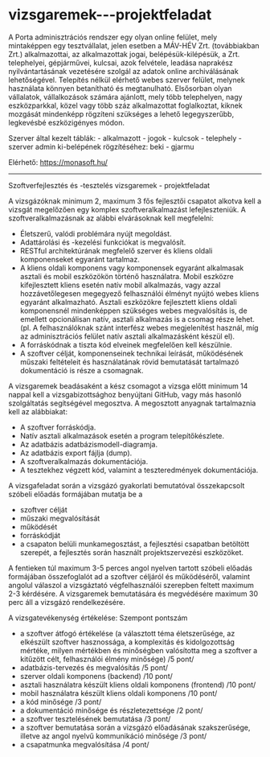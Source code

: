 # vizsgaremek---projektfeladat

A Porta adminisztrációs rendszer egy olyan online felület, mely mintaképpen egy tesztvállalat, jelen esetben a MÁV-HÉV Zrt. (továbbiakban Zrt.) alkalmazottai, az alkalmazottak jogai, belépésük-kilépésük, a Zrt. telephelyei, gépjárművei, kulcsai, azok felvétele, leadása naprakész nyilvántartásának vezetésére szolgál az adatok online archiválásának lehetőségével. Telepítés nélkül elérhető webes szerver felület, melynek használata könnyen betanítható és megtanulható.
Elsősorban olyan vállalatok, vállalkozások számára ajánlott, mely több telephelyen, nagy eszközparkkal, közel vagy több száz alkalmazottat foglalkoztat, kiknek mozgását mindenképp rögzíteni szükséges a lehető legegyszerűbb, legkevésbé eszközigényes módon.

Szerver által kezelt táblák:
    - alkalmazott
    - jogok
    - kulcsok
    - telephely
    - szerver admin ki-belépének rögzítéséhez: beki
    - gjarmu
    
Elérhető: https://monasoft.hu/

----

Szoftverfejlesztés és -tesztelés vizsgaremek - projektfeladat

A vizsgázóknak minimum 2, maximum 3 fős fejlesztői csapatot alkotva kell a vizsgát megelőzően egy komplex szoftveralkalmazást lefejleszteniük. A szoftveralkalmazásnak az alábbi elvárásoknak kell megfelelni:
 - Életszerű, valódi problémára nyújt megoldást.
 - Adattárolási és -kezelési funkciókat is megvalósít.
 - RESTful architektúrának megfelelő szerver és kliens oldali komponenseket egyaránt tartalmaz.
 - A kliens oldali komponens vagy komponensek egyaránt alkalmasak asztali és mobil eszközökön történő használatra. Mobil eszközre kifejlesztett kliens esetén natív mobil alkalmazás, vagy azzal hozzávetőlegesen megegyező felhasználói élményt nyújtó webes kliens egyaránt alkalmazható. Asztali eszközökre fejlesztett kliens oldali komponensnél mindenképpen szükséges webes megvalósítás is, de emellett opcionálisan natív, asztali alkalmazás is a csomag része lehet. (pl. A felhasználóknak szánt interfész webes megjelenítést használ, míg az adminisztrációs felület natív asztali alkalmazásként készül el).
 - A forráskódnak a tiszta kód elveinek megfelelően kell készülnie.
 - A szoftver célját, komponenseinek technikai leírását, működésének műszaki feltételeit és használatának rövid bemutatását tartalmazó dokumentáció is része a csomagnak.

A vizsgaremek beadásaként a kész csomagot a vizsga előtt minimum 14 nappal kell a vizsgabizottsághoz benyújtani GitHub, vagy más hasonló szolgáltatás segítségével megosztva. A megosztott anyagnak tartalmaznia kell az alábbiakat:
 - A szoftver forráskódja.
 - Natív asztali alkalmazások esetén a program telepítőkészlete.
 - Az adatbázis adatbázismodell-diagramja.
 - Az adatbázis export fájlja (dump).
 - A szoftveralkalmazás dokumentációja.
 - A tesztekhez végzett kód, valamint a teszteredmények dokumentációja.

A vizsgafeladat során a vizsgázó gyakorlati bemutatóval összekapcsolt szóbeli előadás formájában mutatja be a
 - szoftver célját
 - műszaki megvalósítását
 - működését
 - forráskódját
 - a csapaton belüli munkamegosztást, a fejlesztési csapatban betöltött szerepét, a fejlesztés során használt projektszervezési eszközöket.

A fentieken túl maximum 3-5 perces angol nyelven tartott szóbeli előadás formájában összefoglalót ad a szoftver céljáról és működéséről, valamint angolul válaszol a vizsgáztató végfelhasználói szerepben feltett maximum 2-3 kérdésére. A vizsgaremek bemutatására és megvédésére maximum 30 perc áll a vizsgázó rendelkezésére.

A vizsgatevékenység értékelése:
Szempont	                                                            pontszám
 - a szoftver átfogó értékelése (a választott téma életszerűsége, az elkészült szoftver hasznossága, a komplexitás és kidolgozottság mértéke, milyen mértékben és minőségben valósította meg a szoftver a kitűzött célt, felhasználói élmény minősége) /5 pont/
 - adatbázis-tervezés és megvalósítás /5 pont/
 - szerver oldali komponens (backend) /10 pont/
 - asztali használatra készült kliens oldali komponens (frontend) /10 pont/
 - mobil használatra készült kliens oldali komponens /10 pont/
 - a kód minősége /3 pont/
 - a dokumentáció minősége és részletezettsége /2 pont/
 - a szoftver tesztelésének bemutatása /3 pont/
 - a szoftver bemutatása során a vizsgázó előadásának szakszerűsége, illetve az angol nyelvű kommunikáció minősége	/3 pont/
 - a csapatmunka megvalósítása /4 pont/
